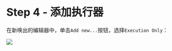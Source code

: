 # Step 4 - 添加执行器

在新唤出的编辑器中，单击`Add new...`按钮，选择`Execution Only`：

<img src="/01/103-add-execution.png" class="m-0 h-100 rounded shadow">
